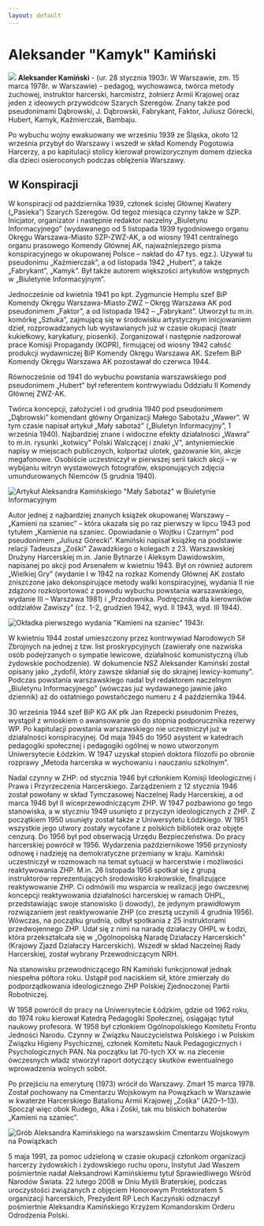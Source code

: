 ```yaml
---
layout: default
---
```


# Aleksander "Kamyk" Kamiński

![](https://upload.wikimedia.org/wikipedia/commons/6/69/Aleksander_Kami%C5%84ski_-_Kamyk.jpg)
**Aleksander Kamiński** - (ur. 28 stycznia 1903r. W Warszawie, zm. 15 marca 1978r. w Warszawie) - pedagog, wychowawca, twórca metody zuchowej, instruktor harcerski, harcmistrz, żołnierz Armii Krajowej oraz jeden z ideowych przywódców Szarych Szeregów. Znany także pod pseudonimami Dąbrowski, J. Dąbrowski, Fabrykant, Faktor, Juliusz Górecki, Hubert, Kamyk, Kaźmierczak, Bambaju.

Po wybuchu wojny ewakuowany we wrześniu 1939 ze Śląska, około 12 września przybył do Warszawy i wszedł w skład Komendy Pogotowia Harcerzy, a po kapitulacji stolicy kierował prowizorycznym domem dziecka dla dzieci osieroconych podczas oblężenia Warszawy.
## W Konspiracji
W konspiracji od października 1939, członek ścisłej Głównej Kwatery („Pasieka”) Szarych Szeregów. Od tegoż miesiąca czynny także w SZP. Inicjator, organizator i następnie redaktor naczelny „Biuletynu Informacyjnego” (wydawanego od 5 listopada 1939 tygodniowego organu Okręgu Warszawa-Miasto SZP-ZWZ-AK, a od wiosny 1941 centralnego organu prasowego Komendy Głównej AK, najważniejszego pisma konspiracyjnego w okupowanej Polsce – nakład do 47 tys. egz.). Używał tu pseudonimu „Kaźmierczak”, a od listopada 1942 „Hubert”, a także „Fabrykant”, „Kamyk”. Był także autorem większości artykułów wstępnych w „Biuletynie Informacyjnym”.

Jednocześnie od kwietnia 1941 po kpt. Zygmuncie Hemplu szef BiP Komendy Okręgu Warszawa-Miasto ZWZ – Okręg Warszawa AK pod pseudonimem „Faktor”, a od listopada 1942 – „Fabrykant”. Utworzył tu m.in. komórkę „Sztuka”, zajmującą się w środowisku artystycznym inicjowaniem dzieł, rozprowadzanych lub wystawianych już w czasie okupacji (teatr kukiełkowy, karykatury, piosenki). Zorganizował i następnie nadzorował prace Komisji Propagandy (KOPR), firmującej od wiosny 1942 całość produkcji wydawniczej BiP Komendy Okręgu Warszawa AK. Szefem BiP Komendy Okręgu Warszawa AK pozostawał do czerwca 1944.

Równocześnie od 1941 do wybuchu powstania warszawskiego pod pseudonimem „Hubert” był referentem kontrwywiadu Oddziału II Komendy Głównej ZWZ-AK.

Twórca koncepcji, założyciel i od grudnia 1940 pod pseudonimem „Dąbrowski” komendant główny Organizacji Małego Sabotażu „Wawer”. W tym czasie napisał artykuł „Mały sabotaż” („Biuletyn Informacyjny”, 1 września 1940). Najbardziej znane i widoczne efekty działalności „Wawra” to m.in. rysunki „kotwicy” Polski Walczącej i znaki „V”, antyniemieckie napisy w miejscach publicznych, kolportaż ulotek, gazowanie kin, akcje megafonowe. Osobiście uczestniczył w pierwszej serii takich akcji – w wybijaniu witryn wystawowych fotografów, eksponujących zdjęcia umundurowanych Niemców (5 grudnia 1940).

![Artykuł Aleksandra Kamińskiego "Mały Sabotaż" w Biuletynie Informacyjnym](https://upload.wikimedia.org/wikipedia/commons/b/bf/Mały_Sabotaż_Biuletyn_Informacyjny_Aleksander_Kamiński_1_listopada_1940.jpg)

Autor jednej z najbardziej znanych książek okupowanej Warszawy – „Kamieni na szaniec” – która ukazała się po raz pierwszy w lipcu 1943 pod tytułem „Kamienie na szaniec. Opowiadanie o Wojtku i Czarnym” pod pseudonimem „Juliusz Górecki”. Kamiński napisał książkę na podstawie relacji Tadeusza „Zośki” Zawadzkiego o kolegach z 23. Warszawskiej Drużyny Harcerskiej m.in. Janie Bytnarze i Aleksym Dawidowskim, napisanej po akcji pod Arsenałem w kwietniu 1943. Był on również autorem „Wielkiej Gry” (wydanie I w 1942 na rozkaz Komendy Głównej AK zostało zniszczone jako dekonspirujące metody walki konspiracyjnej, wydania II nie zdążono rozkolportować z powodu wybuchu powstania warszawskiego, wydanie III – Warszawa 1981) i „Przodownika. Podręcznika dla kierowników oddziałów Zawiszy” (cz. 1-2, grudzień 1942, wyd. II 1943, wyd. III 1944).

![Okładka pierwszego wydania "Kamieni na szaniec" 1943r.](https://upload.wikimedia.org/wikipedia/commons/5/5d/Ok%C5%82adka_pierwsze_wydanie_Kamienie_na_szaniec_1943.jpg)

W kwietniu 1944 został umieszczony przez kontrwywiad Narodowych Sił Zbrojnych na jednej z tzw. list proskrypcyjnych (zawierały one nazwiska osób podejrzanych o sympatie lewicowe, działalność komunistyczną i/lub żydowskie pochodzenie). W dokumencie NSZ Aleksander Kamiński został opisany jako „żydofil, który zawsze skłaniał się do skrajnej lewicy-komuny”. Podczas powstania warszawskiego nadal był redaktorem naczelnym „Biuletynu Informacyjnego” (wówczas już wydawanego jawnie jako dziennik) aż do ostatniego powstańczego numeru z 4 października 1944.

30 września 1944 szef BiP KG AK płk Jan Rzepecki pseudonim Prezes, wystąpił z wnioskiem o awansowanie go do stopnia podporucznika rezerwy WP. Po kapitulacji powstania warszawskiego nie uczestniczył już w działalności konspiracyjnej. Od maja 1945 do 1950 asystent w katedrach pedagogiki społecznej i pedagogiki ogólnej w nowo utworzonym Uniwersytecie Łódzkim. W 1947 uzyskał stopień doktora filozofii po obronie rozprawy „Metoda harcerska w wychowaniu i nauczaniu szkolnym”.

Nadal czynny w ZHP: od stycznia 1946 był członkiem Komisji Ideologicznej i Prawa i Przyrzeczenia Harcerskiego. Zarządzeniem z 12 stycznia 1946 został powołany w skład Tymczasowej Naczelnej Rady Harcerskiej, a od marca 1946 był II wiceprzewodniczącym ZHP. W 1947 pozbawiono go tego stanowiska, a w styczniu 1949 usunięto z przyczyn ideologicznych z ZHP. Z początkiem 1950 usunięty został także z Uniwersytetu Łódzkiego. W 1951 wszystkie jego utwory zostały wycofane z polskich bibliotek oraz objęte cenzurą. Do 1956 był pod obserwacją Urzędu Bezpieczeństwa.
Do pracy harcerskiej powrócił w 1956. Wydarzenia październikowe 1956 przyniosły odnowę i nadzieję na demokratyczne przemiany w kraju. Kamiński uczestniczył w rozmowach na temat sytuacji w harcerstwie i możliwości reaktywowania ZHP. M.in. 26 listopada 1956 spotkał się z grupą instruktorów reprezentujących środowisko krakowskie, finalizujące reaktywowanie ZHP. Ci odmówili mu wsparcia w realizacji jego ówczesnej koncepcji reaktywowania działalności harcerskiej w ramach OHPL, przedstawiając swoje stanowisko (i dowody), że jedynym prawidłowym rozwiązaniem jest reaktywowanie ZHP (co zresztą uczynili 4 grudnia 1956). Wówczas, na początku grudnia, odbył spotkania z 25 instruktorami przedwojennego ZHP. Udał się z nimi na naradę działaczy OHPL w Łodzi, która przekształcała się w „Ogólnopolską Naradę Działaczy Harcerskich” (Krajowy Zjazd Działaczy Harcerskich). Wszedł w skład Naczelnej Rady Harcerskiej, został wybrany Przewodniczącym NRH.

Na stanowisku przewodniczącego RN Kamiński funkcjonował jednak niespełna półtora roku. Ustąpił pod naciskiem sił, które zmierzały do podporządkowania ideologicznego ZHP Polskiej Zjednoczonej Partii Robotniczej.

W 1958 powrócił do pracy na Uniwersytecie Łódzkim, gdzie od 1962 roku, do 1974 roku kierował Katedrą Pedagogiki Społecznej, osiągając tytuł naukowy profesora. W 1958 był członkiem Ogólnopolskiego Komitetu Frontu Jedności Narodu.
Czynny w Związku Nauczycielstwa Polskiego i w Polskim Związku Higieny Psychicznej, członek Komitetu Nauk Pedagogicznych i Psychologicznych PAN. Na początku lat 70-tych XX w. na zlecenie ówczesnych władz stworzył raport dotyczący skutków ewentualnego wprowadzenia wolnych sobót.

Po przejściu na emeryturę (1973) wrócił do Warszawy.
Zmarł 15 marca 1978. Został pochowany na Cmentarzu Wojskowym na Powązkach w Warszawie w kwaterze Harcerskiego Batalionu Armii Krajowej „Zośka” (A20–1–13). Spoczął więc obok Rudego, Alka i Zośki, tak mu bliskich bohaterów „Kamieni na szaniec”.

![Grób Aleksandra Kamińskiego na warszawskim Cmentarzu Wojskowym na Powiązkach](https://upload.wikimedia.org/wikipedia/commons/b/b3/Aleksander_Kaminski_Grave.jpg)

5 maja 1991, za pomoc udzieloną w czasie okupacji członkom organizacji harcerzy żydowskich i żydowskiego ruchu oporu, Instytut Jad Waszem pośmiertnie nadał Aleksandrowi Kamińskiemu tytuł Sprawiedliwego Wśród Narodów Świata.
22 lutego 2008 w Dniu Myśli Braterskiej, podczas uroczystości związanych z objęciem Honorowym Protektoratem 5 organizacji harcerskich, Prezydent RP Lech Kaczyński odznaczył pośmiertnie Aleksandra Kamińskiego Krzyżem Komandorskim Orderu Odrodzenia Polski.
